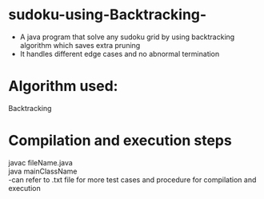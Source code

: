 # sudoku-using-Backtracking-
- A java program that solve any sudoku grid by using backtracking algorithm which saves extra pruning
- It handles different edge cases and no abnormal termination
# Algorithm used:
Backtracking
# Compilation and execution steps
javac fileName.java <br/>
java mainClassName <br/>
-can refer to .txt file for more test cases and procedure for compilation and execution

